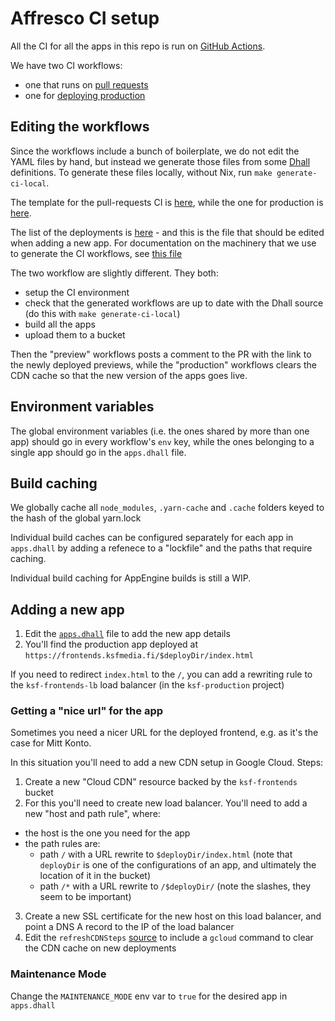 # Affresco CI setup

All the CI for all the apps in this repo is run on [GitHub Actions](https://github.com/features/actions).

We have two CI workflows:

- one that runs on [pull requests](../.github/previews.yml)
- one for [deploying production](../.github/production.yml)

## Editing the workflows

Since the workflows include a bunch of boilerplate, we do not edit the YAML files
by hand, but instead we generate those files from some [Dhall](https://dhall-lang.org) definitions. To generate these files locally, without Nix, run `make generate-ci-local`.

The template for the pull-requests CI is [here](./ci-pull-request.dhall), while
the one for production is [here](./ci-master.dhall).

The list of the deployments is [here](./apps.dhall) - and this is the file that
should be edited when adding a new app. For documentation on the machinery that we
use to generate the CI workflows, see [this file](./workflows.dhall)

The two workflow are slightly different. They both:

- setup the CI environment
- check that the generated workflows are up to date with the Dhall source (do this with `make generate-ci-local`)
- build all the apps
- upload them to a bucket

Then the "preview" workflows posts a comment to the PR with the link to the newly
deployed previews, while the "production" workflows clears the CDN cache so that
the new version of the apps goes live.

## Environment variables

The global environment variables (i.e. the ones shared by more than one app)
should go in every workflow's `env` key, while the ones belonging to a single app
should go in the `apps.dhall` file.

## Build caching

We globally cache all `node_modules`, `.yarn-cache` and `.cache` folders keyed to the hash of the global yarn.lock

Individual build caches can be configured separately for each app in `apps.dhall` by adding a refenece to a "lockfile" and the paths that require caching.

Individual build caching for AppEngine builds is still a WIP.

## Adding a new app

1. Edit the [`apps.dhall`](./apps.dhall) file to add the new app details
2. You'll find the production app deployed at `https://frontends.ksfmedia.fi/$deployDir/index.html`

If you need to redirect `index.html` to the `/`, you can add a rewriting rule to the `ksf-frontends-lb` load balancer
(in the `ksf-production` project)

### Getting a "nice url" for the app

Sometimes you need a nicer URL for the deployed frontend, e.g. as it's the case for Mitt Konto.

In this situation you'll need to add a new CDN setup in Google Cloud. Steps:

1. Create a new "Cloud CDN" resource backed by the `ksf-frontends` bucket
2. For this you'll need to create new load balancer. You'll need to add a new "host and path rule", where:

- the host is the one you need for the app
- the path rules are:
  - path `/` with a URL rewrite to `$deployDir/index.html` (note that `deployDir` is one of the configurations of an app, and ultimately the location of it in the bucket)
  - path `/*` with a URL rewrite to `/$deployDir/` (note the slashes, they seem to be important)

3. Create a new SSL certificate for the new host on this load balancer, and point a DNS A record to the IP of the load balancer
4. Edit the `refreshCDNSteps` [source](./workflows.dhall) to include a `gcloud` command to clear the CDN cache on new deployments

### Maintenance Mode

Change the `MAINTENANCE_MODE` env var to `true` for the desired app in `apps.dhall`
